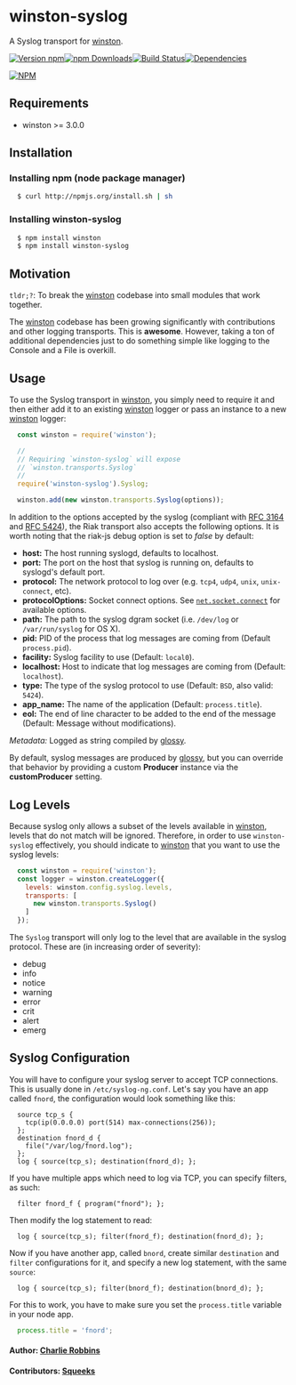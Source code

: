 # winston-syslog

A Syslog transport for [winston][0].

[![Version npm](https://img.shields.io/npm/v/winston-syslog.svg?style=flat-square)](https://www.npmjs.com/package/winston-syslog)[![npm
Downloads](https://img.shields.io/npm/dm/winston-syslog.svg?style=flat-square)](https://npmcharts.com/compare/winston-syslog?minimal=true)[![Build
Status](https://img.shields.io/travis/winstonjs/winston-syslog/master.svg?style=flat-square)](https://travis-ci.org/winstonjs/winston-syslog)[![Dependencies](https://img.shields.io/david/winstonjs/winston-syslog.svg?style=flat-square)](https://david-dm.org/winstonjs/winston-syslog)

[![NPM](https://nodei.co/npm/winston-syslog.png?downloads=true&downloadRank=true)](https://nodei.co/npm/winston-syslog/)

## Requirements

* winston >= 3.0.0

## Installation

### Installing npm (node package manager)

``` bash
  $ curl http://npmjs.org/install.sh | sh
```

### Installing winston-syslog

``` bash
  $ npm install winston
  $ npm install winston-syslog
```

## Motivation
`tldr;?`: To break the [winston][0] codebase into small modules that work together.

The [winston][0] codebase has been growing significantly with contributions and other logging transports. This is **awesome**. However, taking a ton of additional dependencies just to do something simple like logging to the Console and a File is overkill.

## Usage
To use the Syslog transport in [winston][0], you simply need to require it and then either add it to an existing [winston][0] logger or pass an instance to a new [winston][0] logger:

``` js
  const winston = require('winston');

  //
  // Requiring `winston-syslog` will expose
  // `winston.transports.Syslog`
  //
  require('winston-syslog').Syslog;

  winston.add(new winston.transports.Syslog(options));
```

In addition to the options accepted by the syslog (compliant with [RFC 3164][1] and [RFC 5424][2]), the Riak transport also accepts the following options. It is worth noting that the riak-js debug option is set to *false* by default:

* __host:__ The host running syslogd, defaults to localhost.
* __port:__ The port on the host that syslog is running on, defaults to syslogd's default port.
* __protocol:__ The network protocol to log over (e.g. `tcp4`, `udp4`, `unix`, `unix-connect`, etc).
* __protocolOptions:__ Socket connect options. See [`net.socket.connect`](https://nodejs.org/api/net.html#net_socket_connect_options_connectlistener) for available options.
* __path:__ The path to the syslog dgram socket (i.e. `/dev/log` or `/var/run/syslog` for OS X).
* __pid:__ PID of the process that log messages are coming from (Default `process.pid`).
* __facility:__ Syslog facility to use (Default: `local0`).
* __localhost:__ Host to indicate that log messages are coming from (Default: `localhost`).
* __type:__ The type of the syslog protocol to use (Default: `BSD`, also valid: `5424`).
* __app_name:__ The name of the application (Default: `process.title`).
* __eol:__ The end of line character to be added to the end of the message (Default: Message without modifications).

*Metadata:* Logged as string compiled by [glossy][3].

By default, syslog messages are produced by [glossy][3], but you can override that behavior by providing a
custom **Producer** instance via the **customProducer** setting.

## Log Levels
Because syslog only allows a subset of the levels available in [winston][0], levels that do not match will be ignored. Therefore, in order to use `winston-syslog` effectively, you should indicate to [winston][0] that you want to use the syslog levels:

``` js
  const winston = require('winston');
  const logger = winston.createLogger({
    levels: winston.config.syslog.levels,
    transports: [
      new winston.transports.Syslog()
    ]
  });
```

The `Syslog` transport will only log to the level that are available in the syslog protocol. These are (in increasing order of severity):

* debug
* info
* notice
* warning
* error
* crit
* alert
* emerg

## Syslog Configuration

You will have to configure your syslog server to accept TCP connections.
This is usually done in `/etc/syslog-ng.conf`. Let's say you have an app called `fnord`,
the configuration would look something like this:

```
  source tcp_s {
    tcp(ip(0.0.0.0) port(514) max-connections(256));
  };
  destination fnord_d {
    file("/var/log/fnord.log");
  };
  log { source(tcp_s); destination(fnord_d); };
```

If you have multiple apps which need to log via TCP, you can specify filters, as such:

```
  filter fnord_f { program("fnord"); };
```

Then modify the log statement to read:

```
  log { source(tcp_s); filter(fnord_f); destination(fnord_d); };
```

Now if you have another app, called `bnord`, create similar `destination` and `filter` configurations for it, and specify a new log statement, with the same `source`:

```
  log { source(tcp_s); filter(bnord_f); destination(bnord_d); };
```

For this to work, you have to make sure you set the `process.title` variable in your node app.

``` js
  process.title = 'fnord';
```

#### Author: [Charlie Robbins](http://blog.nodejitsu.com)
#### Contributors: [Squeeks](https://github.com/squeeks)

[0]: https://github.com/indexzero/winston
[1]: http://www.ietf.org/rfc/rfc3164.txt
[2]: http://tools.ietf.org/html/rfc5424
[3]: https://github.com/squeeks/glossy

